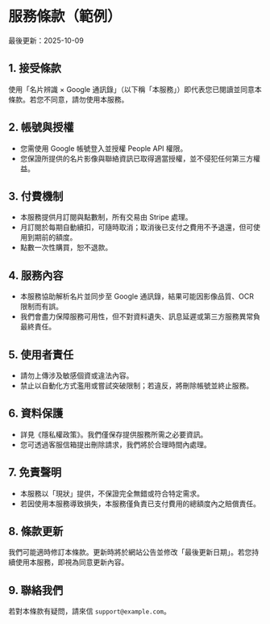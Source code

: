 # 服務條款（範例）

最後更新：2025-10-09

## 1. 接受條款
使用「名片辨識 × Google 通訊錄」（以下稱「本服務」）即代表您已閱讀並同意本條款。若您不同意，請勿使用本服務。

## 2. 帳號與授權
- 您需使用 Google 帳號登入並授權 People API 權限。
- 您保證所提供的名片影像與聯絡資訊已取得適當授權，並不侵犯任何第三方權益。

## 3. 付費機制
- 本服務提供月訂閱與點數制，所有交易由 Stripe 處理。
- 月訂閱於每期自動續扣，可隨時取消；取消後已支付之費用不予退還，但可使用到期前的額度。
- 點數一次性購買，恕不退款。

## 4. 服務內容
- 本服務協助解析名片並同步至 Google 通訊錄，結果可能因影像品質、OCR 限制而有誤。
- 我們會盡力保障服務可用性，但不對資料遺失、訊息延遲或第三方服務異常負最終責任。

## 5. 使用者責任
- 請勿上傳涉及敏感個資或違法內容。
- 禁止以自動化方式濫用或嘗試突破限制；若違反，將刪除帳號並終止服務。

## 6. 資料保護
- 詳見《隱私權政策》。我們僅保存提供服務所需之必要資訊。
- 您可透過客服信箱提出刪除請求，我們將於合理時間內處理。

## 7. 免責聲明
- 本服務以「現狀」提供，不保證完全無錯或符合特定需求。
- 若因使用本服務導致損失，本服務僅負責已支付費用的總額度內之賠償責任。

## 8. 條款更新
我們可能適時修訂本條款。更新時將於網站公告並修改「最後更新日期」。若您持續使用本服務，即視為同意更新內容。

## 9. 聯絡我們
若對本條款有疑問，請來信 `support@example.com`。

